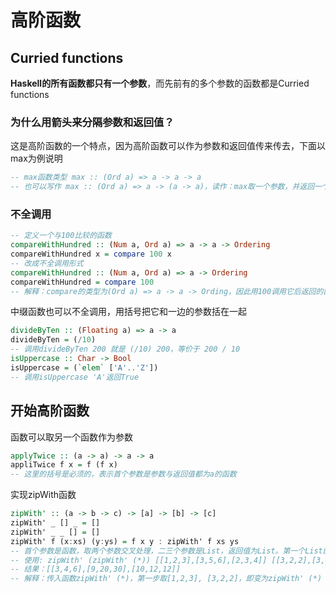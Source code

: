 # 高阶函数

## Curried functions

**Haskell的所有函数都只有一个参数**，而先前有的多个参数的函数都是Curried functions

### 为什么用箭头来分隔参数和返回值？

这是高阶函数的一个特点，因为高阶函数可以作为参数和返回值传来传去，下面以max为例说明

```haskell
-- max函数类型 max :: (Ord a) => a -> a -> a
-- 也可以写作 max :: (Ord a) => a -> (a -> a)，读作：max取一个参数，并返回一个类型为(Ord a) => a -> a的函数，这个返回的函数取一个a类型的参数，并返回一个a，这就是为什么用箭头来分隔参数和返回值
```

### 不全调用

```haskell
-- 定义一个与100比较的函数
compareWithHundred :: (Num a, Ord a) => a -> a -> Ordering
compareWithHundred x = compare 100 x
-- 改成不全调用形式
compareWithHundred :: (Num a, Ord a) => a -> Ordering
compareWithHundred = compare 100
-- 解释：compare的类型为(Ord a) => a -> a -> Ording，因此用100调用它后返回的函数类型为(Ord a) => a -> Ording，而这正是我们所要的
```

中缀函数也可以不全调用，用括号把它和一边的参数括在一起

```haskell
divideByTen :: (Floating a) => a -> a
divideByTen = (/10)
-- 调用divideByTen 200 就是 (/10) 200，等价于 200 / 10
isUppercase :: Char -> Bool
isUppercase = (`elem` ['A'..'Z'])
-- 调用isUppercase 'A'返回True
```

## 开始高阶函数

函数可以取另一个函数作为参数

```haskell
applyTwice :: (a -> a) -> a -> a
appliTwice f x = f (f x)
-- 这里的括号是必须的，表示首个参数是参数与返回值都为a的函数
```

实现zipWith函数

```haskell
zipWith' :: (a -> b -> c) -> [a] -> [b] -> [c]
zipWith' _ [] _ = []
zipWith' _ _ [] = []
zipWith' f (x:xs) (y:ys) = f x y : zipWith' f xs ys
-- 首个参数是函数，取两个参数交叉处理，二三个参数是List，返回值为List。第一个List的类型是a，第二个List的类型是b（当然给它传入a类型也没问题）。取List1和List2的首个元素，将f应用于两个元素，继而取List剩余的元素。
-- 使用: zipWith' (zipWith' (*)) [[1,2,3],[3,5,6],[2,3,4]] [[3,2,2],[3,4,5],[5,4,3]]
-- 结果：[[3,4,6],[9,20,30],[10,12,12]]
-- 解释：传入函数zipWith' (*)，第一步取[1,2,3], [3,2,2]，即变为zipWith' (*) [1,2,3] [3,2,2]，故结果为[3,4,6]；其他类似。
```

